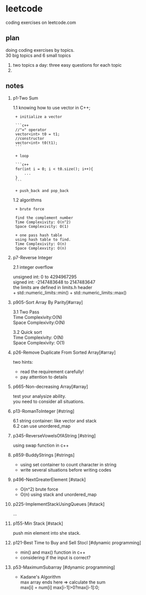 # leetcode
coding exercises on leetcode.com
## plan
doing coding exercises by topics.  
30 big topics and 6 small topics  
1. two topics a day: three easy questions for each topic
2. 

## notes
1. p1-Two Sum

	1.1 knowing how to use vector in C++;

		+ initialize a vector 
	
		```c++
		//"=" operator
		vector<int> t0 = t1;
		//constructor
		vector<int> t0(t1);
		```
	
		+ loop
	
		```c++
		for(int i = 0; i < t0.size(); i++){
			...
		}
		```
	
		+ push_back and pop_back

	1.2 algorithms
		
		+ brute force
		
		find the complement number  
		Time Complexivity: O(n^2)  
		Space Complexivity: O(1)  
		
		+ one pass hash table  
		using hash table to find.  
		Time Complexivity: O(n)  
		Space Complexvity: O(n)  
	
2. p7-Reverse Integer
   
   2.1 integer overflow
   
   unsigned int: 0 to 4294967295  
   signed int: -2147483648 to 2147483647  
   the limits are defined in limits.h header  
	   + std::numeric_limits<int>::min()
	   + std::numeric_limits<int>::max()
   
		
3. p905-Sort Array By Parity[#array]

	3.1 Two Pass  
	Time Complexivity:O(N)  
	Space Complexivity:O(N)  
	
	3.2 Quick sort  
	Time Complexivity: O(N)  
	Space Complexivity: O(1)  
	
4. p26-Remove Duplicate From Sorted Array[#array]
   
   two hints:  
   + read the requirement carefully!  
   + pay attention to details  
   
5. p665-Non-decreasing Array[#array]
   
   test your analysize ability.  
   you need to consider all situations.  
   
6. p13-RomanToInteger [#string]

	6.1 string container: like vector and stack  
	6.2 can use unordered_map

7. p345-ReverseVowelsOfAString [#string]

	using swap function in c++

8. p859-BuddyStrings [#strings]

	+ using set container to count character in string  
	+ write several situations before writing codes  

9. p496-NextGreaterElement [#stack]

	+ O(n^2) brute force  
	+ O(n) using stack and unordered_map  

10. p225-ImplementStackUsingQueues [#stack]

	...
	
11. p155-Min Stack [#stack]

	push min element into she stack.

12. p121-Best Time to Buy and Sell Stocl [#dynamic programming]

	+ min() and max() function in c++  
	+ considering if the input is correct?  
	
13. p53-MaximumSubarray [#dynamic programming]

	+ Kadane's Algorithm  
	  max array ends here => calculate the sum  
	  max[i] = num[i] max[i-1]>0?max[i-1]:0;  

